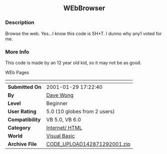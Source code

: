 ﻿<div align="center">

## WEbBrowser


</div>

### Description

Browse the web. Yes...I know this code is SH*T. I dunno why any1 voted for me.
 
### More Info
 
This code is made by an 12 year old kid, so it may not be as good.

WEb Pages


<span>             |<span>
---                |---
**Submitted On**   |2001-01-29 17:22:40
**By**             |[Dave Wong](https://github.com/Planet-Source-Code/PSCIndex/blob/master/ByAuthor/dave-wong.md)
**Level**          |Beginner
**User Rating**    |5.0 (10 globes from 2 users)
**Compatibility**  |VB 5\.0, VB 6\.0
**Category**       |[Internet/ HTML](https://github.com/Planet-Source-Code/PSCIndex/blob/master/ByCategory/internet-html__1-34.md)
**World**          |[Visual Basic](https://github.com/Planet-Source-Code/PSCIndex/blob/master/ByWorld/visual-basic.md)
**Archive File**   |[CODE\_UPLOAD142871292001\.zip](https://github.com/Planet-Source-Code/dave-wong-webbrowser__1-14807/archive/master.zip)








